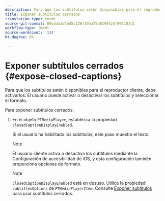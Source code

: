 ```yaml
---
description: Para que los subtítulos estén disponibles para el reproductor cliente, debe activarlos. El usuario puede activar o desactivar los subtítulos y seleccionar el formato.
title: Exponer subtítulos cerrados
translation-type: tm+mt
source-git-commit: 89bdda1d4bd5c126f19ba75a819942df901183d1
workflow-type: tm+mt
source-wordcount: '114'
ht-degree: 0%

---
```



# Exponer subtítulos cerrados {#expose-closed-captions}

Para que los subtítulos estén disponibles para el reproductor cliente, debe activarlos. El usuario puede activar o desactivar los subtítulos y seleccionar el formato.

Para exponer subtítulos cerrados:

1. En el objeto `PTMediaPlayer`, establezca la propiedad `closedCaptionDisplayEnabled`.

   Si el usuario ha habilitado los subtítulos, este paso muestra el texto.

   >[!NOTE]
   >
   >El usuario cliente activa o desactiva los subtítulos mediante la Configuración de accesibilidad de iOS, y esta configuración también proporciona opciones de formato.

   >[!NOTE]
   >
   >`closedCaptionDisplayEnabled` está en desuso. Utilice la propiedad `subtitlesOptions` de `PTMediaPlayerItem`. Consulte [Exponer subtítulos](../../../tvsdk-3x-ios-prog/c-ios-closed-captioning-and-subtitles-ios/c-ios-closed-captioning-and-subtitles-reqts-ios/t-ios-subtitles-exposing-ios.md) para usar subtítulos cerrados.